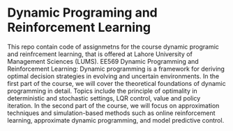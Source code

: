 # Dynamic Programing and Reinforcement Learning
This repo contain code of assignmetns for the course dynamic programic and reinfrcement learning, that is offered at Lahore University of Management Sciences (LUMS). EE569 Dynamic Programming and Reinforcement Learning: Dynamic programming is a framework for deriving optimal decision strategies in evolving and uncertain environments. In the first part of the course, we will cover the theoretical foundations of dynamic programming in detail. Topics include the principle of optimality in deterministic and stochastic settings, LQR control, value and policy iteration. In the second part of the course, we will focus on approximation techniques and simulation-based methods such as online reinforcement learning, approximate dynamic programming, and model predictive control. 
